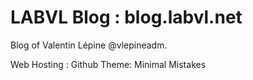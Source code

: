 # LABVL Blog : blog.labvl.net

Blog of Valentin Lépine @vlepineadm.

Web Hosting : Github
Theme: Minimal Mistakes
